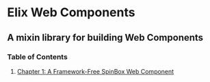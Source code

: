 # Elix Web Components
## A mixin library for building Web Components

### Table of Contents
1. [Chapter 1: A Framework-Free SpinBox Web Component](Chapter01.md)